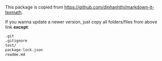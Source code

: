 This package is copied from https://github.com/dinhanhthi/markdown-it-texmath.

If you wanna update a newer version, just copy all folders/files from above link **except**:

``` bash
.git
.gitignore
test/
package-lock.json
readme.md
```

